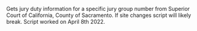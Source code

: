 Gets jury duty information for a specific jury group number from Superior Court of California, County of Sacramento. 
If site changes script will likely break. 
Script worked on April 8th 2022.
